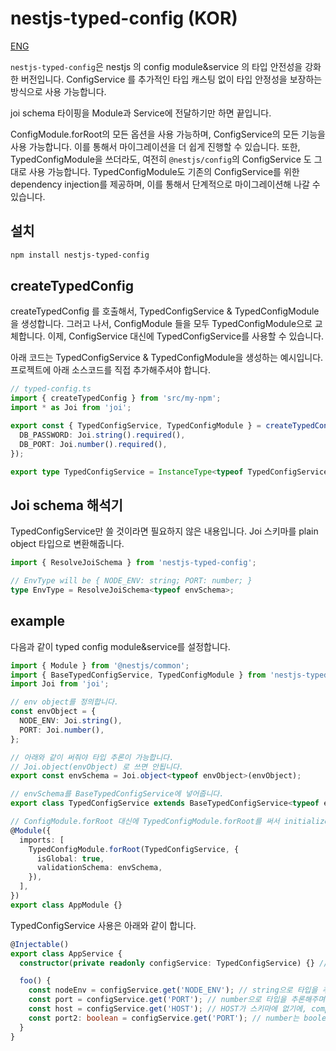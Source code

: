 # nestjs-typed-config (KOR)

[ENG](./README.md)

`nestjs-typed-config`은 nestjs 의 config module&service 의 타입 안전성을 강화한 버전입니다.
ConfigService 를 추가적인 타입 캐스팅 없이 타입 안정성을 보장하는 방식으로 사용 가능합니다.

joi schema 타이핑을 Module과 Service에 전달하기만 하면 끝입니다.

ConfigModule.forRoot의 모든 옵션을 사용 가능하며, ConfigService의 모든 기능을 사용 가능합니다.
이를 통해서 마이그레이션을 더 쉽게 진행할 수 있습니다.
또한, TypedConfigModule을 쓰더라도, 여전히 `@nestjs/config`의 ConfigService 도 그대로 사용 가능합니다.
TypedConfigModule도 기존의 ConfigService를 위한 dependency injection를 제공하며, 이를 통해서 단계적으로 마이그레이션해 나갈 수 있습니다.

## 설치
```bash
npm install nestjs-typed-config
```

## createTypedConfig
createTypedConfig 를 호출해서, TypedConfigService & TypedConfigModule을 생성합니다.
그러고 나서, ConfigModule 들을 모두 TypedConfigModule으로 교체합니다.
이제, ConfigService 대신에 TypedConfigService를 사용할 수 있습니다.

아래 코드는 TypedConfigService & TypedConfigModule을 생성하는 예시입니다.
프로젝트에 아래 소스코드를 직접 추가해주셔야 합니다.
```typescript
// typed-config.ts
import { createTypedConfig } from 'src/my-npm';
import * as Joi from 'joi';

export const { TypedConfigService, TypedConfigModule } = createTypedConfig({
  DB_PASSWORD: Joi.string().required(),
  DB_PORT: Joi.number().required(),
});

export type TypedConfigService = InstanceType<typeof TypedConfigService>; // Must declare use this 
```

## Joi schema 해석기
TypedConfigService만 쓸 것이라면 필요하지 않은 내용입니다.
Joi 스키마를 plain object 타입으로 변환해줍니다.
```typescript
import { ResolveJoiSchema } from 'nestjs-typed-config';

// EnvType will be { NODE_ENV: string; PORT: number; }
type EnvType = ResolveJoiSchema<typeof envSchema>;
````

## example

다음과 같이 typed config module&service를 설정합니다.
```typescript
import { Module } from '@nestjs/common';
import { BaseTypedConfigService, TypedConfigModule } from 'nestjs-typed-config';
import Joi from 'joi';

// env object를 정의합니다.
const envObject = {
  NODE_ENV: Joi.string(),
  PORT: Joi.number(),
};

// 아래와 같이 써줘야 타입 추론이 가능합니다.
// Joi.object(envObject) 로 쓰면 안됩니다.
export const envSchema = Joi.object<typeof envObject>(envObject);

// envSchema를 BaseTypedConfigService에 넣어줍니다.
export class TypedConfigService extends BaseTypedConfigService<typeof envSchema> {}

// ConfigModule.forRoot 대신에 TypedConfigModule.forRoot를 써서 initialize 합니다
@Module({
  imports: [
    TypedConfigModule.forRoot(TypedConfigService, {
      isGlobal: true,
      validationSchema: envSchema,
    }),
  ],
})
export class AppModule {}
```

TypedConfigService 사용은 아래와 같이 합니다.
```typescript
@Injectable()
export class AppService {
  constructor(private readonly configService: TypedConfigService) {} // ConfigService 대신에 TypedConfigService를 씁니다 

  foo() {
    const nodeEnv = configService.get('NODE_ENV'); // string으로 타입을 추론해주며, 실제로 string을 리턴합니다.
    const port = configService.get('PORT'); // number으로 타입을 추론해주며, 실제로 number을 리턴합니다.
    const host = configService.get('HOST'); // HOST가 스키마에 없기에, compile error가 발생합니다.
    const port2: boolean = configService.get('PORT'); // number는 boolean에 할당할 수 없기에, compile error가 발생합니다.
  }
}
```